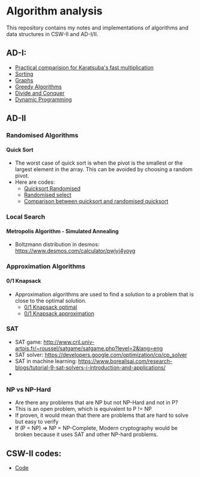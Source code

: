 # Algorithm analysis
This repository contains my notes and implementations of algorithms and data structures in CSW-II and AD-I/II.

## AD-I:
  - [Practical comparision for Karatsuba's fast multiplication](./src/divide_conquer/README.md)
  - [Sorting](./src/sorting/)
  - [Graphs](./src/csw/graph/)
  - [Greedy Algorithms](./src/greedy/)
  - [Divide and Conquer](./src/divide_and_conquer/)
  - [Dynamic Programming](./src/dp/)

## AD-II
### Randomised Algorithms
#### Quick Sort
- The worst case of quick sort is when the pivot is the smallest or the largest element in the array. This can be avoided by choosing a random pivot.
- Here are codes:
  - [Quicksort Randomised](./src/sorting/quick_sort_randomised.py)
  - [Randomised select](./src/sorting/select_randomised.py)
  - [Comparison between quicksort and randomised quicksort](./src/sorting/compare_quick_sort_randomised.py)

### Local Search
#### Metropolis Algorithm - Simulated Annealing
  - Boltzmann distribution in desmos: https://www.desmos.com/calculator/pwjyj4yoyg

### Approximation Algorithms
#### 0/1 Knapsack
- Approximation algorithms are used to find a solution to a problem that is close to the optimal solution.
  - [0/1 Knapsack optimal](./src/dp/Knapsack01.java)
  - [0/1 Knapsack approximation](./src/dp/Knapsack01.java)

### SAT
- SAT game: http://www.cril.univ-artois.fr/~roussel/satgame/satgame.php?level=2&lang=eng
- SAT solver: https://developers.google.com/optimization/cp/cp_solver
- SAT in machine learning: https://www.borealisai.com/research-blogs/tutorial-9-sat-solvers-i-introduction-and-applications/
- 
### NP vs NP-Hard
- Are there any problems that are NP but not NP-Hard and not in P?
- This is an open problem, which is equivalent to P != NP
- If proven, it would mean that there are problems that are hard to solve but easy to verify
- If (P = NP) => NP = NP-Complete, Modern cryptography would be broken because it uses SAT and other NP-hard problems.

## CSW-II codes:
  - [Code](./src/csw/)
